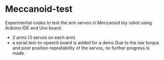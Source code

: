 # Meccanoid-test
Experimental codes to test the arm servos in Meccanoid toy robot using Arduino IDE and Uno board.
* 2 arms (3 servos on each arm)
* a serial text-to-speech board is added for a demo
Due to the low torque and poor position repeatability of the servos, no further progress is made.
